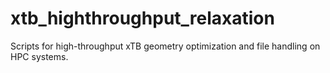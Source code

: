 # xtb_highthroughput_relaxation
Scripts for high-throughput xTB geometry optimization and file handling on HPC systems.
